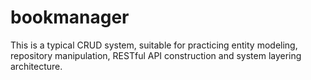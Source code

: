 # bookmanager
This is a typical CRUD system, suitable for practicing entity modeling, repository manipulation, RESTful API construction and system layering architecture.
